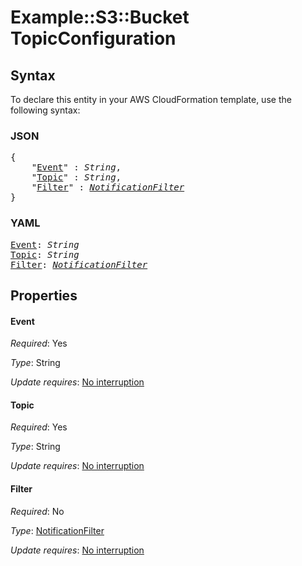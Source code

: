 # Example::S3::Bucket TopicConfiguration

## Syntax

To declare this entity in your AWS CloudFormation template, use the following syntax:

### JSON

<pre>
{
    "<a href="#event" title="Event">Event</a>" : <i>String</i>,
    "<a href="#topic" title="Topic">Topic</a>" : <i>String</i>,
    "<a href="#filter" title="Filter">Filter</a>" : <i><a href="notificationfilter.md">NotificationFilter</a></i>
}
</pre>

### YAML

<pre>
<a href="#event" title="Event">Event</a>: <i>String</i>
<a href="#topic" title="Topic">Topic</a>: <i>String</i>
<a href="#filter" title="Filter">Filter</a>: <i><a href="notificationfilter.md">NotificationFilter</a></i>
</pre>

## Properties

#### Event

_Required_: Yes

_Type_: String

_Update requires_: [No interruption](https://docs.aws.amazon.com/AWSCloudFormation/latest/UserGuide/using-cfn-updating-stacks-update-behaviors.html#update-no-interrupt)

#### Topic

_Required_: Yes

_Type_: String

_Update requires_: [No interruption](https://docs.aws.amazon.com/AWSCloudFormation/latest/UserGuide/using-cfn-updating-stacks-update-behaviors.html#update-no-interrupt)

#### Filter

_Required_: No

_Type_: <a href="notificationfilter.md">NotificationFilter</a>

_Update requires_: [No interruption](https://docs.aws.amazon.com/AWSCloudFormation/latest/UserGuide/using-cfn-updating-stacks-update-behaviors.html#update-no-interrupt)
